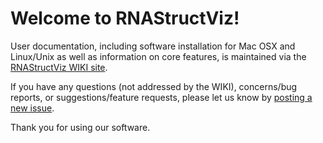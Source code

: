 # Welcome to RNAStructViz!

User documentation, including software installation for Mac OSX and Linux/Unix as well as information on core features, is maintained via the [RNAStructViz WIKI site](https://github.com/gtDMMB/RNAStructViz/wiki). 

If you have any questions (not addressed by the WIKI), concerns/bug reports, or suggestions/feature requests, please let us know by [posting a new issue](https://github.com/gtDMMB/RNAStructViz/issues). 

Thank you for using our software.
